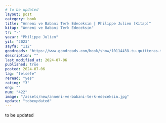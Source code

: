 ```yaml
---
# to be updated
layout: post
category: book
title: "Anneni ve Babani Terk Edeceksin | Philippe Julien (Kitap)"
kitap: "Anneni ve Babani Terk Edeceksin"
tr: "-"
yazar: "Philippe Julien"
yil: "2023"
sayfa: "112"
goodreads: "https://www.goodreads.com/book/show/10114438-tu-quitteras-ton-p-re-et-ta-m-re"
description: ""
last_modified_at: 2024-07-06
published: true
posted: 2024-07-06
tag: "felsefe"
reread: "yes"
rating: "3"
eng: ""
num: "422"
image: "/assets/new/anneni-ve-babani-terk-edeceksin.jpg"
update: "tobeupdated"
---
```


to be updated
